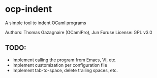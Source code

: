 # ocp-indent

A simple tool to indent OCaml programs

Authors: Thomas Gazagnaire (OCamlPro), Jun Furuse
License: GPL v3.0

## TODO:

- Implement calling the program from Emacs, VI, etc.
- Implement customization per configuration file
- Implement tab-to-space, delete trailing spaces, etc.
